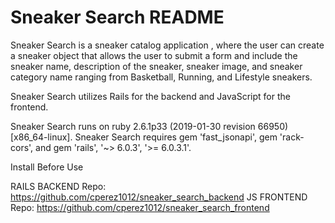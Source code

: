 # Sneaker Search README

Sneaker Search is a sneaker catalog application , where the user can create a sneaker object that allows the user to submit a form and include the sneaker name, description of the sneaker, sneaker image, and sneaker category name ranging from Basketball, Running, and Lifestyle sneakers.

Sneaker Search utilizes Rails for the backend and JavaScript for the frontend.

Sneaker Search runs on ruby 2.6.1p33 (2019-01-30 revision 66950) [x86_64-linux]. Sneaker Search requires gem 'fast_jsonapi', gem 'rack-cors', and gem 'rails', '~> 6.0.3', '>= 6.0.3.1'. 

Install Before Use

RAILS BACKEND Repo: https://github.com/cperez1012/sneaker_search_backend
JS FRONTEND Repo: https://github.com/cperez1012/sneaker_search_frontend


